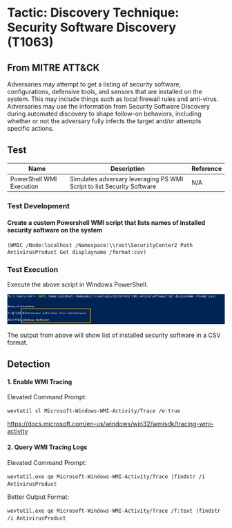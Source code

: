 <h1> Tactic: Discovery
Technique: Security Software Discovery (T1063)  </h1>
<h2> From MITRE ATT&CK </h2>

Adversaries may attempt to get a listing of security software, configurations, defensive tools, and sensors that are installed on the system. This may include things such as local firewall rules and anti-virus. Adversaries may use the information from Security Software Discovery during automated discovery to shape follow-on behaviors, including whether or not the adversary fully infects the target and/or attempts specific actions.

<h2> Test </h2>

Name                      | Description                                                             | Reference
------------------------- | ------------------------------------------------------------------------| ------------
PowerShell WMI Execution  | Simulates adversary leveraging PS WMI Script to list Security Software  | N/A 

<h3> Test Development </h3>

<h4> Create a custom Powershell WMI script that lists names of installed security software on the system </h3>


```
(WMIC /Node:localhost /Namespace:\\root\SecurityCenter2 Path AntivirusProduct Get displayname /format:csv)
```
<h3> Test Execution </h3>

Execute the above script in Windows PowerShell: 

![PowerShell_WMI; T1063](T1063_images/security-software-discovery-1.png)

The output from above will show list of installed security software in a CSV format.

<h2> Detection </h2>

<h4> 1. Enable WMI Tracing </h3>
Elevated Command Prompt:

```wevtutil sl Microsoft-Windows-WMI-Activity/Trace /e:true```

https://docs.microsoft.com/en-us/windows/win32/wmisdk/tracing-wmi-activity

<h4> 2. Query WMI Tracing Logs </h3>

Elevated Command Prompt:

```wevtutil.exe qe Microsoft-Windows-WMI-Activity/Trace |findstr /i AntivirusProduct```


Better Output Format:

```wevtutil.exe qe Microsoft-Windows-WMI-Activity/Trace /f:text |findstr /i AntivirusProduct```
